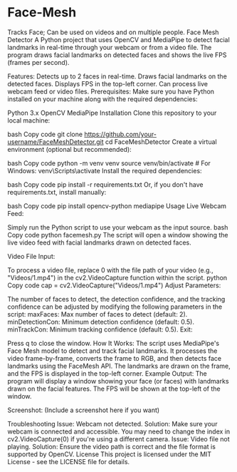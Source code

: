# Face-Mesh
Tracks Face; Can be used on videos and on multiple people.
Face Mesh Detector
A Python project that uses OpenCV and MediaPipe to detect facial landmarks in real-time through your webcam or from a video file. The program draws facial landmarks on detected faces and shows the live FPS (frames per second).

Features:
Detects up to 2 faces in real-time.
Draws facial landmarks on the detected faces.
Displays FPS in the top-left corner.
Can process live webcam feed or video files.
Prerequisites:
Make sure you have Python installed on your machine along with the required dependencies:

Python 3.x
OpenCV
MediaPipe
Installation
Clone this repository to your local machine:

bash
Copy code
git clone https://github.com/your-username/FaceMeshDetector.git
cd FaceMeshDetector
Create a virtual environment (optional but recommended):

bash
Copy code
python -m venv venv
source venv/bin/activate  # For Windows: venv\Scripts\activate
Install the required dependencies:

bash
Copy code
pip install -r requirements.txt
Or, if you don't have requirements.txt, install manually:

bash
Copy code
pip install opencv-python mediapipe
Usage
Live Webcam Feed:

Simply run the Python script to use your webcam as the input source.
bash
Copy code
python facemesh.py
The script will open a window showing the live video feed with facial landmarks drawn on detected faces.

Video File Input:

To process a video file, replace 0 with the file path of your video (e.g., "Videos/1.mp4") in the cv2.VideoCapture function within the script.
python
Copy code
cap = cv2.VideoCapture("Videos/1.mp4")
Adjust Parameters:

The number of faces to detect, the detection confidence, and the tracking confidence can be adjusted by modifying the following parameters in the script:
maxFaces: Max number of faces to detect (default: 2).
minDetectionCon: Minimum detection confidence (default: 0.5).
minTrackCon: Minimum tracking confidence (default: 0.5).
Exit:

Press q to close the window.
How It Works:
The script uses MediaPipe's Face Mesh model to detect and track facial landmarks.
It processes the video frame-by-frame, converts the frame to RGB, and then detects face landmarks using the FaceMesh API.
The landmarks are drawn on the frame, and the FPS is displayed in the top-left corner.
Example Output:
The program will display a window showing your face (or faces) with landmarks drawn on the facial features. The FPS will be shown at the top-left of the window.

Screenshot:
(Include a screenshot here if you want)

Troubleshooting
Issue: Webcam not detected.
Solution: Make sure your webcam is connected and accessible. You may need to change the index in cv2.VideoCapture(0) if you're using a different camera.
Issue: Video file not playing.
Solution: Ensure the video path is correct and the file format is supported by OpenCV.
License
This project is licensed under the MIT License - see the LICENSE file for details.

